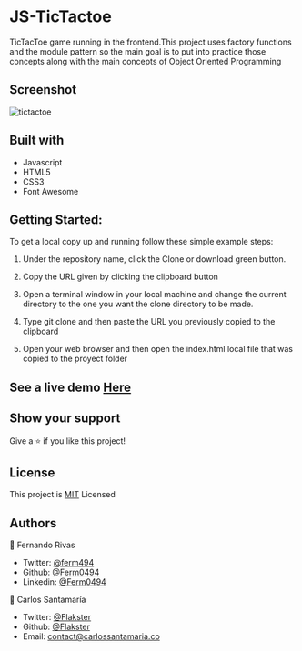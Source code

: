 # JS-TicTactoe
TicTacToe game running in the frontend.This project uses factory functions and the module pattern so the main goal is to put into practice those concepts along with the main concepts of Object Oriented Programming
## Screenshot

![tictactoe](https://user-images.githubusercontent.com/53324035/88214047-2846c300-cc1f-11ea-9805-08e15f34a513.png)

## Built with

  * Javascript
  * HTML5
  * CSS3
  * Font Awesome
  
## Getting Started:

To get a local copy up and running follow these simple example steps:

1. Under the repository name, click the Clone or download green button.

2. Copy the URL given by clicking the clipboard button

3. Open a terminal window in your local machine and change the current directory to the one you
   want the clone directory to be made.

4. Type  git clone and then paste the URL you previously copied to the clipboard

5. Open your web browser and then open the index.html local file that was copied to the proyect folder

## See a live demo [Here](https://nifty-heisenberg-ed5945.netlify.app/)

## Show your support
Give a ⭐️ if you like this project!
 
## License
This project is [MIT](https://github.com/Flakster/JS-TicTacToe/blob/master/LICENSE) Licensed

## Authors
👤 Fernando Rivas

* Twitter: [@ferm494](https://twitter.com/ferm494)
* Github: [@Ferm0494](https://github.com/Ferm0494)
* Linkedin: [@Ferm0494](https://www.linkedin.com/in/ferm0494/)

👤 Carlos Santamaría

* Twitter: [@Flakster](https://twitter.com/Flakster )
* Github: [@Flakster](https://github.com/Flakster)
* Email: contact@carlossantamaria.co
